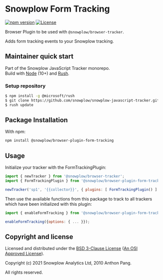# Snowplow Form Tracking

[![npm version][npm-image]][npm-url]
[![License][license-image]](LICENSE)

Browser Plugin to be used with `@snowplow/browser-tracker`.

Adds form tracking events to your Snowplow tracking.

## Maintainer quick start

Part of the Snowplow JavaScript Tracker monorepo.  
Build with [Node](https://nodejs.org/en/) (10+) and [Rush](https://rushjs.io/).

### Setup repository

```bash
$ npm install -g @microsoft/rush 
$ git clone https://github.com/snowplow/snowplow-javascript-tracker.git
$ rush update
```

## Package Installation

With npm:

```bash
npm install @snowplow/browser-plugin-form-tracking
```

## Usage

Initialize your tracker with the FormTrackingPlugin:

```js
import { newTracker } from '@snowplow/browser-tracker';
import { FormTrackingPlugin } from '@snowplow/browser-plugin-form-tracking';

newTracker('sp1', '{{collector}}', { plugins: [ FormTrackingPlugin() ] }); // Also stores reference at module level
```

Then use the available functions from this package to track to all trackers which have been initialized with this plugin:

```js
import { enableFormTracking } from '@snowplow/browser-plugin-form-tracking';

enableFormTracking({options: { ... }});
```

## Copyright and license

Licensed and distributed under the [BSD 3-Clause License](LICENSE) ([An OSI Approved License][osi]).

Copyright (c) 2021 Snowplow Analytics Ltd, 2010 Anthon Pang.

All rights reserved.

[npm-url]: https://www.npmjs.com/package/@snowplow/browser-plugin-form-tracking
[npm-image]: https://img.shields.io/npm/v/@snowplow/browser-plugin-form-tracking
[docs]: https://docs.snowplowanalytics.com/docs/collecting-data/collecting-from-own-applications/javascript-tracker/
[osi]: https://opensource.org/licenses/BSD-3-Clause
[license-image]: https://img.shields.io/github/license/snowplow/snowplow-javascript-tracker
